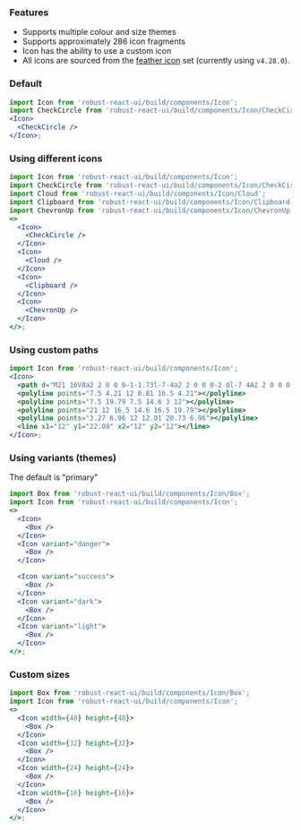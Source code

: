 ### Features

- Supports multiple colour and size themes
- Supports approximately 286 icon fragments
- Icon has the ability to use a custom icon
- All icons are sourced from the [feather icon](https://feathericons.com/) set (currently using `v4.28.0`).

### Default

```jsx
import Icon from 'robust-react-ui/build/components/Icon';
import CheckCircle from 'robust-react-ui/build/components/Icon/CheckCircle';
<Icon>
  <CheckCircle />
</Icon>;
```

### Using different icons

```jsx
import Icon from 'robust-react-ui/build/components/Icon';
import CheckCircle from 'robust-react-ui/build/components/Icon/CheckCircle';
import Cloud from 'robust-react-ui/build/components/Icon/Cloud';
import Clipboard from 'robust-react-ui/build/components/Icon/Clipboard';
import ChevronUp from 'robust-react-ui/build/components/Icon/ChevronUp';
<>
  <Icon>
    <CheckCircle />
  </Icon>
  <Icon>
    <Cloud />
  </Icon>
  <Icon>
    <Clipboard />
  </Icon>
  <Icon>
    <ChevronUp />
  </Icon>
</>;
```

### Using custom paths

```jsx
import Icon from 'robust-react-ui/build/components/Icon';
<Icon>
  <path d="M21 16V8a2 2 0 0 0-1-1.73l-7-4a2 2 0 0 0-2 0l-7 4A2 2 0 0 0 3 8v8a2 2 0 0 0 1 1.73l7 4a2 2 0 0 0 2 0l7-4A2 2 0 0 0 21 16z"></path>
  <polyline points="7.5 4.21 12 6.81 16.5 4.21"></polyline>
  <polyline points="7.5 19.79 7.5 14.6 3 12"></polyline>
  <polyline points="21 12 16.5 14.6 16.5 19.79"></polyline>
  <polyline points="3.27 6.96 12 12.01 20.73 6.96"></polyline>
  <line x1="12" y1="22.08" x2="12" y2="12"></line>
</Icon>;
```

### Using variants (themes)

The default is "primary"

```jsx
import Box from 'robust-react-ui/build/components/Icon/Box';
import Icon from 'robust-react-ui/build/components/Icon';
<>
  <Icon>
    <Box />
  </Icon>
  <Icon variant="danger">
    <Box />
  </Icon>

  <Icon variant="success">
    <Box />
  </Icon>
  <Icon variant="dark">
    <Box />
  </Icon>
  <Icon variant="light">
    <Box />
  </Icon>
</>;
```

### Custom sizes

```jsx
import Box from 'robust-react-ui/build/components/Icon/Box';
import Icon from 'robust-react-ui/build/components/Icon';
<>
  <Icon width={48} height={48}>
    <Box />
  </Icon>
  <Icon width={32} height={32}>
    <Box />
  </Icon>
  <Icon width={24} height={24}>
    <Box />
  </Icon>
  <Icon width={16} height={16}>
    <Box />
  </Icon>
</>;
```
